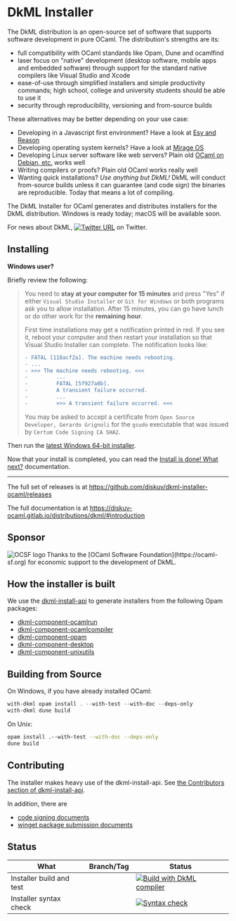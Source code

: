 # DkML Installer

The DkML distribution is an open-source set of software
that supports software development in pure OCaml. The distribution's
strengths are its:

* full compatibility with OCaml standards like Opam, Dune and ocamlfind
* laser focus on "native" development (desktop software, mobile apps and embedded software) through support for the standard native compilers like Visual Studio
  and Xcode
* ease-of-use through simplified installers and simple productivity commands; high school, college and university students should be
  able to use it
* security through reproducibility, versioning and from-source builds

These alternatives may be better depending on your use case:

* Developing in a Javascript first environment? Have a look at [Esy and Reason](https://esy.sh/)
* Developing operating system kernels? Have a look at [Mirage OS](https://mirage.io/)
* Developing Linux server software like web servers? Plain old [OCaml on Debian, etc.](https://ocaml.org/docs/up-and-running) works well
* Writing compilers or proofs? Plain old OCaml works really well
* Wanting quick installations? *Use anything but DkML!* DkML will conduct
  from-source builds unless it can guarantee (and code sign) the binaries are
  reproducible. Today that means a lot of compiling.

The DkML Installer for OCaml generates and distributes installers for
the DkML distribution. Windows is ready today; macOS will be available soon.

For news about DkML,
[![Twitter URL](https://img.shields.io/twitter/url/https/twitter.com/diskuv.svg?style=social&label=Follow%20%40diskuv)](https://twitter.com/diskuv) on Twitter.

## Installing

**Windows user?**

Briefly review the following:

> You need to **stay at your computer for 15 minutes** and press "Yes" if either
> `Visual Studio Installer` or `Git for Windows` or both programs ask you to
> allow installation.
> After 15 minutes, you can go have lunch or do other work for the
> **remaining hour**.
>
> First time installations may get a notification printed in red. If you see it, reboot your
> computer and then restart your installation so that Visual Studio Installer
> can complete. The notification looks like:
>
> ```diff
> - FATAL [118acf2a]. The machine needs rebooting.
> - ...
> - >>> The machine needs rebooting. <<<
> -         ...
> -         FATAL [5f927a8b].
> -         A transient failure occurred.
> -         ...
> -         >>> A transient failure occurred. <<<
> ```
>
> You may be asked to accept a certificate from
> `Open Source Developer, Gerardo Grignoli` for the `gsudo` executable
> that was issued by
> `Certum Code Signing CA SHA2`.

Then run the [latest Windows 64-bit installer](https://github.com/diskuv/dkml-installer-ocaml/releases/download/v1.2.1-12/setup-diskuv-ocaml-windows_x86_64-1.2.1-12.exe).

Now that your install is completed, you can read the
[Install is done! What next?](https://diskuv-ocaml.gitlab.io/distributions/dkml/#install-is-done-what-next)
documentation.

---

The full set of releases is at <https://github.com/diskuv/dkml-installer-ocaml/releases>

The full documentation is at <https://diskuv-ocaml.gitlab.io/distributions/dkml/#introduction>

## Sponsor

<a href="https://ocaml-sf.org">
<img align="left" alt="OCSF logo" src="https://ocaml-sf.org/assets/ocsf_logo.svg"/>
</a>
Thanks to the [OCaml Software Foundation](https://ocaml-sf.org)
for economic support to the development of DkML.
<p/>

## How the installer is built

We use the [dkml-install-api](https://diskuv.github.io/dkml-install-api/index.html)
to generate installers from the following Opam packages:

* [dkml-component-ocamlrun](http://github.com/diskuv/dkml-component-ocamlcompiler)
* [dkml-component-ocamlcompiler](http://github.com/diskuv/dkml-component-ocamlcompiler)
* [dkml-component-opam](http://github.com/diskuv/dkml-component-opam)
* [dkml-component-desktop](https://gitlab.com/diskuv-ocaml/components/dkml-component-desktop)
* [dkml-component-unixutils](http://github.com/diskuv/dkml-component-unixutils)

## Building from Source

On Windows, if you have already installed OCaml:

```powershell
with-dkml opam install . --with-test --with-doc --deps-only
with-dkml dune build
```

On Unix:

```bash
opam install .--with-test --with-doc --deps-only
dune build
```

## Contributing

The installer makes heavy use of the dkml-install-api.
See [the Contributors section of dkml-install-api](https://github.com/diskuv/dkml-install-api/blob/main/contributors/README.md).

In addition, there are

* [code signing documents](contributors/BINARY_SIGNING.md)
* [winget package submission documents](installer/winget/README.md)

## Status

| What                     | Branch/Tag | Status                                                                                                                                                                                          |
| ------------------------ | ---------- | ----------------------------------------------------------------------------------------------------------------------------------------------------------------------------------------------- |
| Installer build and test |            | [![Build with DkML compiler](https://github.com/diskuv/dkml-installer-ocaml/actions/workflows/build.yml/badge.svg)](https://github.com/diskuv/dkml-installer-ocaml/actions/workflows/build.yml) |
| Installer syntax check   |            | [![Syntax check](https://github.com/diskuv/dkml-installer-ocaml/actions/workflows/syntax.yml/badge.svg)](https://github.com/diskuv/dkml-installer-ocaml/actions/workflows/syntax.yml)           |
